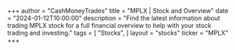 +++
author = "CashMoneyTrades"
title = "MPLX | Stock and Overview"
date = "2024-01-12T10:00:00"
description = "Find the latest information about trading MPLX stock for a full financial overview to help with your stock trading and investing."
tags = [
"Stocks",
]
layout = "stocks"
ticker = "MPLX"
+++
        


    
        